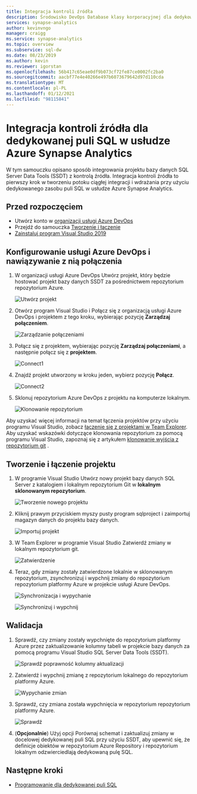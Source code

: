 ```yaml
---
title: Integracja kontroli źródła
description: Środowisko DevOps Database klasy korporacyjnej dla dedykowanej puli SQL z natywną integracją kontroli źródła przy użyciu Azure Repos (git i GitHub).
services: synapse-analytics
author: kevinvngo
manager: craigg
ms.service: synapse-analytics
ms.topic: overview
ms.subservice: sql-dw
ms.date: 08/23/2019
ms.author: kevin
ms.reviewer: igorstan
ms.openlocfilehash: 56b417c65eae0df9b073cf72fe87ce0002fc2ba0
ms.sourcegitcommit: aacbf77e4e40266e497b6073679642d97d110cda
ms.translationtype: MT
ms.contentlocale: pl-PL
ms.lasthandoff: 01/12/2021
ms.locfileid: "98115841"
---
```

# <a name="source-control-integration-for-dedicated-sql-pool-in-azure-synapse-analytics"></a>Integracja kontroli źródła dla dedykowanej puli SQL w usłudze Azure Synapse Analytics

W tym samouczku opisano sposób integrowania projektu bazy danych SQL Server Data Tools (SSDT) z kontrolą źródła.  Integracja kontroli źródła to pierwszy krok w tworzeniu potoku ciągłej integracji i wdrażania przy użyciu dedykowanego zasobu puli SQL w usłudze Azure Synapse Analytics.

## <a name="before-you-begin"></a>Przed rozpoczęciem

- Utwórz konto w [organizacji usługi Azure DevOps](https://azure.microsoft.com/services/devops/)
- Przejdź do samouczka [Tworzenie i łączenie](create-data-warehouse-portal.md)
- [Zainstaluj program Visual Studio 2019](https://visualstudio.microsoft.com/vs/older-downloads/)

## <a name="set-up-and-connect-to-azure-devops"></a>Konfigurowanie usługi Azure DevOps i nawiązywanie z nią połączenia

1. W organizacji usługi Azure DevOps Utwórz projekt, który będzie hostować projekt bazy danych SSDT za pośrednictwem repozytorium repozytorium Azure.

   ![Utwórz projekt](./media/sql-data-warehouse-source-control-integration/1-create-project-azure-devops.png "Utwórz projekt")

2. Otwórz program Visual Studio i Połącz się z organizacją usługi Azure DevOps i projektem z tego kroku, wybierając pozycję **Zarządzaj połączeniem**.

   ![Zarządzanie połączeniami](./media/sql-data-warehouse-source-control-integration/2-manage-connections.png "Zarządzanie połączeniami")

3. Połącz się z projektem, wybierając pozycję **Zarządzaj połączeniami**, a następnie połącz się z **projektem**.
 
    ![Connect1](./media/sql-data-warehouse-source-control-integration/3-connect-project.png "Połącz")


4. Znajdź projekt utworzony w kroku jeden, wybierz pozycję **Połącz**.
 
    ![Connect2](./media/sql-data-warehouse-source-control-integration/3.5-connect.png "Połącz")


3. Sklonuj repozytorium Azure DevOps z projektu na komputerze lokalnym.

   ![Klonowanie repozytorium](./media/sql-data-warehouse-source-control-integration/4-clone-repo.png "Klonowanie repozytorium")

Aby uzyskać więcej informacji na temat łączenia projektów przy użyciu programu Visual Studio, zobacz [łączenie się z projektami w Team Explorer](/visualstudio/ide/connect-team-project?view=vs-2019). Aby uzyskać wskazówki dotyczące klonowania repozytorium za pomocą programu Visual Studio, zapoznaj się z artykułem [klonowanie wyjścia z repozytorium git](/azure/devops/repos/git/clone?tabs=visual-studio&view=azure-devops) . 

## <a name="create-and-connect-your-project"></a>Tworzenie i łączenie projektu

1. W programie Visual Studio Utwórz nowy projekt bazy danych SQL Server z katalogiem i lokalnym repozytorium Git w **lokalnym sklonowanym repozytorium**.

   ![Tworzenie nowego projektu](./media/sql-data-warehouse-source-control-integration/5-create-new-project.png "Tworzenie nowego projektu")  

2. Kliknij prawym przyciskiem myszy pusty program sqlproject i zaimportuj magazyn danych do projektu bazy danych.

   ![Importuj projekt](./media/sql-data-warehouse-source-control-integration/6-import-new-project.png "Importuj projekt")  

3. W Team Explorer w programie Visual Studio Zatwierdź zmiany w lokalnym repozytorium git.

   ![Zatwierdzenie](./media/sql-data-warehouse-source-control-integration/6.5-commit-push-changes.png "Zatwierdzenie")  

4. Teraz, gdy zmiany zostały zatwierdzone lokalnie w sklonowanym repozytorium, zsynchronizuj i wypchnij zmiany do repozytorium repozytorium platformy Azure w projekcie usługi Azure DevOps.

   ![Synchronizacja i wypychanie](./media/sql-data-warehouse-source-control-integration/7-commit-push-changes.png "Synchronizacja i wypychanie")

   ![Synchronizuj i wypchnij](./media/sql-data-warehouse-source-control-integration/7.5-commit-push-changes.png "Synchronizuj i wypchnij")  

## <a name="validation"></a>Walidacja

1. Sprawdź, czy zmiany zostały wypchnięte do repozytorium platformy Azure przez zaktualizowanie kolumny tabeli w projekcie bazy danych za pomocą programu Visual Studio SQL Server Data Tools (SSDT).

   ![Sprawdź poprawność kolumny aktualizacji](./media/sql-data-warehouse-source-control-integration/8-validation-update-column.png "Sprawdź poprawność kolumny aktualizacji")

2. Zatwierdź i wypchnij zmianę z repozytorium lokalnego do repozytorium platformy Azure.

   ![Wypychanie zmian](./media/sql-data-warehouse-source-control-integration/9-push-column-change.png "Wypychanie zmian")

3. Sprawdź, czy zmiana została wypchnięcia w repozytorium repozytorium platformy Azure.

   ![Sprawdź](./media/sql-data-warehouse-source-control-integration/10-verify-column-change-pushed.png "Weryfikowanie zmian")

4. (**Opcjonalnie**) Użyj opcji Porównaj schemat i zaktualizuj zmiany w docelowej dedykowanej puli SQL przy użyciu SSDT, aby upewnić się, że definicje obiektów w repozytorium Azure Repository i repozytorium lokalnym odzwierciedlają dedykowaną pulę SQL.

## <a name="next-steps"></a>Następne kroki

- [Programowanie dla dedykowanej puli SQL](sql-data-warehouse-overview-develop.md)